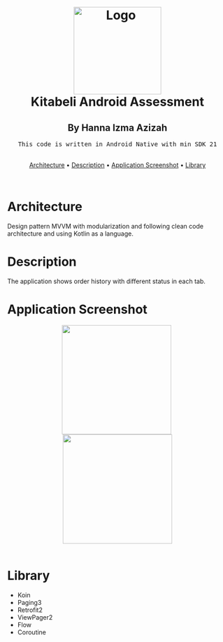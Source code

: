 <h1 align="center">
  <br>
  <a href="#"><img src="https://i.ibb.co/JB4NtWw/kita-beli.png" alt="Logo" width="200"></a>
  <br>
  Kitabeli Android Assessment
  <br>
</h1>
<h2 align="center">
  By Hanna Izma Azizah
  <br>
</h2>

<div align="center">
  <samp>This code is written in Android Native with min SDK 21
  </samp>
  <br> <br>

  [Architecture](#architecture) •
  [Description](#description) •
  [Application Screenshot](#application-screenshot) •
  [Library](#library)
</div>
<br>

# Architecture

Design pattern MVVM with modularization and following clean code architecture and using Kotlin as a language.

# Description

The application shows order history with different status in each tab.

# Application Screenshot

<div align="center">
 <img align="center" width="250" style="margin-right:5px" src="https://i.ibb.co/Bf19rL5/Google-Pixel-4-XL-Screenshot-0.png">
 <img align="center" width="250" src="https://i.ibb.co/nD189Z3/Google-Pixel-4-XL-Screenshot-1.png">
</div><br/>

# Library

- Koin
- Paging3
- Retrofit2
- ViewPager2
- Flow
- Coroutine